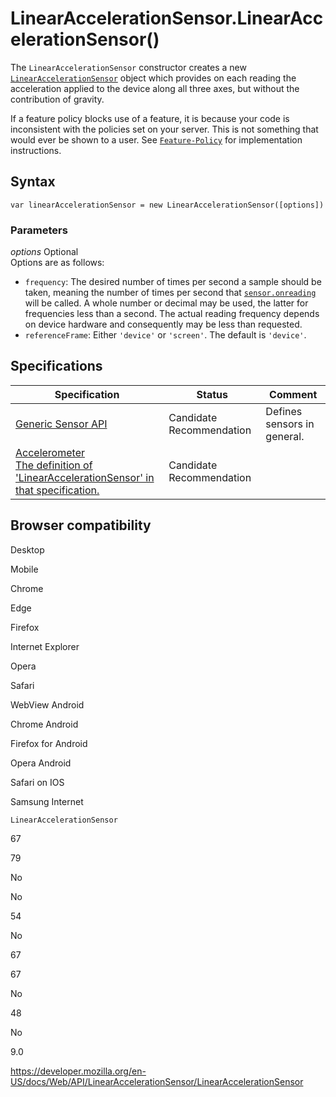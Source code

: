LinearAccelerationSensor.LinearAccelerationSensor()
===================================================

The `LinearAccelerationSensor` constructor creates a new [`LinearAccelerationSensor`](../linearaccelerationsensor) object which provides on each reading the acceleration applied to the device along all three axes, but without the contribution of gravity.

If a feature policy blocks use of a feature, it is because your code is inconsistent with the policies set on your server. This is not something that would ever be shown to a user. See [`Feature-Policy`](https://developer.mozilla.org/en-US/docs/Web/HTTP/Headers/Feature-Policy) for implementation instructions.

Syntax
------

    var linearAccelerationSensor = new LinearAccelerationSensor([options])

### Parameters

 *options* <span class="badge inline optional">Optional</span>   
Options are as follows:

-   `frequency`: The desired number of times per second a sample should be taken, meaning the number of times per second that [`sensor.onreading`](../sensor/onreading) will be called. A whole number or decimal may be used, the latter for frequencies less than a second. The actual reading frequency depends on device hardware and consequently may be less than requested.
-   `referenceFrame`: Either `'device'` or `'screen'`. The default is `'device'`.

Specifications
--------------

<table><thead><tr class="header"><th>Specification</th><th>Status</th><th>Comment</th></tr></thead><tbody><tr class="odd"><td><a href="https://www.w3.org/TR/generic-sensor/">Generic Sensor API</a></td><td><span class="spec-cr">Candidate Recommendation</span></td><td>Defines sensors in general.</td></tr><tr class="even"><td><a href="https://www.w3.org/TR/accelerometer/#dom-linearaccelerationsensor-linearaccelerationsensor">Accelerometer<br />
<span class="small">The definition of 'LinearAccelerationSensor' in that specification.</span></a></td><td><span class="spec-cr">Candidate Recommendation</span></td><td></td></tr></tbody></table>

Browser compatibility
---------------------

Desktop

Mobile

Chrome

Edge

Firefox

Internet Explorer

Opera

Safari

WebView Android

Chrome Android

Firefox for Android

Opera Android

Safari on IOS

Samsung Internet

`LinearAccelerationSensor`

67

79

No

No

54

No

67

67

No

48

No

9.0

<a href="https://developer.mozilla.org/en-US/docs/Web/API/LinearAccelerationSensor/LinearAccelerationSensor" class="_attribution-link">https://developer.mozilla.org/en-US/docs/Web/API/LinearAccelerationSensor/LinearAccelerationSensor</a>
